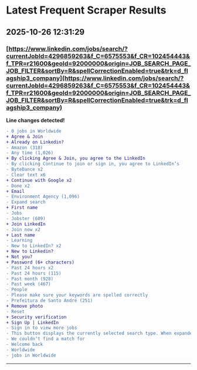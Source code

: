 # Latest Frequent Scraper Results

## 2025-10-26 12:31:29

### [https://www.linkedin.com/jobs/search/?currentJobId=4296859263&f_C=6575553&f_CR=102454443&f_TPR=r21600&geoId=92000000&origin=JOB_SEARCH_PAGE_JOB_FILTER&sortBy=R&spellCorrectionEnabled=true&trk=d_flagship3_company](https://www.linkedin.com/jobs/search/?currentJobId=4296859263&f_C=6575553&f_CR=102454443&f_TPR=r21600&geoId=92000000&origin=JOB_SEARCH_PAGE_JOB_FILTER&sortBy=R&spellCorrectionEnabled=true&trk=d_flagship3_company)

**Line changes detected!**

```diff
- 0 jobs in Worldwide
+ Agree & Join
+ Already on Linkedin?
- Amazon (318)
- Any time (1,026)
+ By clicking Agree & Join, you agree to the LinkedIn
- By clicking Continue to join or sign in, you agree to LinkedIn’s
- ByteDance x2
- Clear text x6
+ Continue with Google x2
- Done x2
+ Email
- Environment Agency (1,096)
- Expand search
+ First name
- Jobs
- Jobster (609)
+ Join LinkedIn
- Join now x2
+ Last name
- Learning
- New to LinkedIn? x2
+ New to Linkedin?
+ Not you?
+ Password (6+ characters)
- Past 24 hours x2
- Past 24 hours (115)
- Past month (928)
- Past week (467)
- People
- Please make sure your keywords are spelled correctly
- Prefeitura de Santo André (251)
+ Remove photo
- Reset
+ Security verification
+ Sign Up | LinkedIn
- Sign in to view more jobs
- This button displays the currently selected search type. When expanded it provides a list of search options that will switch the search inputs to match the current selection.
- We couldn’t find a match for
- Welcome back
- Worldwide
- jobs in Worldwide
```

---

